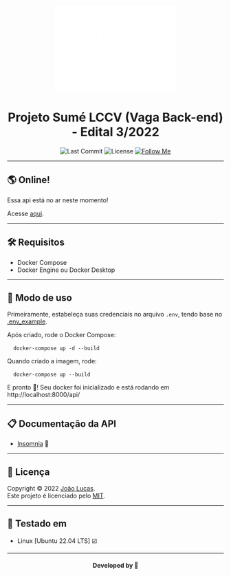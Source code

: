 <br>
<div align="center">
  <p>
    <img alt="LCCV Logo" src="./img/Logo.png" height="200" />
  </p>

# Projeto Sumé LCCV (Vaga Back-end) - Edital 3/2022

</div>

<p align="center">
  <img alt="Last Commit" src="https://img.shields.io/github/last-commit/abacaxiguy/prova-backend" />
  <img alt="License" src="https://img.shields.io/github/license/abacaxiguy/prova-backend" />
  <a href="https://github.com/abacaxiguy" target="_blank"><img alt="Follow Me" src="https://img.shields.io/github/followers/abacaxiguy.svg?style=social&label=Follow&maxAge=2592000" /></a>
</p>

---

## 🌎 Online!

Essa api está no ar neste momento!

Acesse [aqui](https://abacaxiguy-lccv.ml).

---

## 🛠️ Requisitos

-   Docker Compose
-   Docker Engine ou Docker Desktop

---

## 🚀 Modo de uso

Primeiramente, estabeleça suas credenciais no arquivo `.env`, tendo base no [.env_example](.env_example).

Após criado, rode o Docker Compose:

```
  docker-compose up -d --build
```

Quando criado a imagem, rode:

```
  docker-compose up --build
```

E pronto 🥳️! Seu docker foi inicializado e está rodando em http://localhost:8000/api/

---

## 📋 Documentação da API

-   [Insomnia](insomnia.json) 🧿️

---

## 📝 Licença

Copyright © 2022 [João Lucas](https://github.com/abacaxiguy).<br />
Este projeto é licenciado pelo [MIT](https://github.com/abacaxiguy/prova-backend/blob/master/LICENSE).

---

## 🧪 Testado em

-   Linux [Ubuntu 22.04 LTS] ☑️

---

<h4  align="center">Developed by 🍍</h4>
